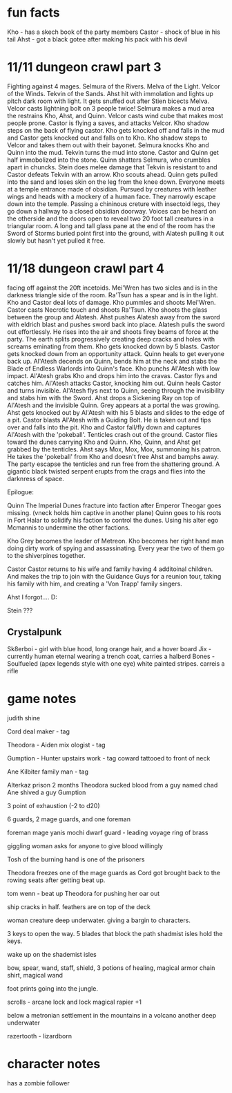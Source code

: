 # fun facts

Kho - has a skech book of the party members
Castor - shock of blue in his tail
Ahst - got a black gotee after making his pack with his devil


# 11/11 dungeon crawl part 3
Fighting against 4 mages. Selmura of the Rivers. Melva of the Light. Velcor of the Winds. Tekvin of the Sands. Ahst hit with immolation and lights up pitch dark room with light. It gets snuffed out after Stien bicects Melva. Velcor casts lightning bolt on 3 people twice! Selmura makes a mud area the restrains Kho, Ahst, and Quinn. Velcor casts wind cube that makes most people prone. Castor is flying a saves, and attacks Velcor. Kho shadow steps on the back of flying castor. Kho gets knocked off and falls in the mud and Castor gets knocked out and falls on to Kho. Kho shadow steps to Velcor and takes them out with their bayonet. Selmura knocks Kho and Quinn into the mud. Tekvin turns the mud into stone. Castor and Quinn get half immobolized into the stone. Quinn shatters Selmura, who crumbles apart in chuncks. Stein does melee damage that Tekvin is resistant to and Castor defeats Tekvin with an arrow. Kho scouts ahead. Quinn gets pulled into the sand and loses skin on the leg from the knee down. Everyone meets at a temple entrance made of obsidian. Pursued by creatures with leather wings and heads with a mockery of a human face. They narrowly escape down into the temple. Passing a chininous creture with insectoid legs, they go down a hallway to a closed obsidian doorway. Voices can be heard on the otherside and the doors open to reveal two 20 foot tall creatures in a triangular room. A long and tall glass pane at the end of the room has the Sword of Storms buried point first into the ground, with Alatesh pulling it out slowly but hasn't yet pulled it free.

# 11/18 dungeon crawl part 4
facing off against the 20ft incetoids. Mei'Wren has two sicles and is in the darkness triangle side of the room. Ra'Tsun has a spear and is in the light. Kho and Castor deal lots of damage. Kho pummles and shoots Mei'Wren. Castor casts Necrotic touch and shoots Ra'Tsun. Kho shoots the glass between the group and Alatesh. Ahst pushes Alatesh away from the sword with eldrich blast and pushes sword back into place. Alatesh pulls the sword out effortlessly. He rises into the air and shoots firey beams of force at the party. The earth splits progressively creating deep cracks and holes with screams eminating from them. Kho gets knocked down by 5 blasts. Castor gets knocked down from an opportunity attack. Quinn heals to get everyone back up. Al'Atesh decends on Quinn, bends him at the neck and stabs the Blade of Endless Warlords into Quinn's face. Kho punchs Al'Atesh with low impact. Al'Atesh grabs Kho and drops him into the cravas. Castor flys and catches him. Al'Atesh attacks Castor, knocking him out. Quinn heals Castor and turns invisible. Al'Atesh flys next to Quinn, seeing through the invisibility and stabs him with the Sword. Ahst drops a Sickening Ray on top of Al'Atesh and the invisible Quinn. Grey appears at a portal the was growing. Ahst gets knocked out by Al'Atesh with his 5 blasts and slides to the edge of a pit. Castor blasts Al'Atesh with a Guiding Bolt. He is taken out and tips over and falls into the pit. Kho and Castor fall/fly down and captures Al'Atesh with the 'pokeball'. Tenticles crash out of the ground. Castor flies toward the dunes carrying Kho and Quinn. Kho, Quinn, and Ahst get grabbed by the tenticles. Ahst says Mox, Mox, Mox, summoning his patron. He takes the 'pokeball' from Kho and doesn't free Ahst and bamphs away. The party escapse the tenticles and run free from the shattering ground. A gigantic black twisted serpent erupts from the crags and flies into the darknress of space.

Epilogue:

Quinn
The Imperial Dunes fracture into faction after Emperor Theogar goes missing. (vneck holds him captive in another plane) Quinn goes to his roots in Fort Halar to solidify his faction to control the dunes. Using his alter ego Mcmannis to undermine the other factions.

Kho
Grey becomes the leader of Metreon. Kho becomes her right hand man doing dirty work of spying and assassinating. Every year the two of them go to the shiverpines together.

Castor
Castor returns to his wife and family having 4 additoinal children. And makes the trip to join with the Guidance Guys for a reunion tour, taking his family with him, and creating a 'Von Trapp' family singers.

Ahst
I forgot.... D:

Stein
???

## Crystalpunk
Sk8erboi - girl with blue hood, long orange hair, and a hover board
Jix - currently human eternal wearing a trench coat, carries a halberd
Bones - Soulfueled (apex legends style with one eye) white painted stripes. carreis a rifle


# game notes
judith shine

Cord
    deal maker - tag

Theodora - Aiden
    mix ologist - tag

Gumption - Hunter
    upstairs work - tag
    coward tattooed to front of neck

Ane Kilbiter
    family man - tag

Alterkaz prison 2 months
Theodora sucked blood from a guy named chad
Ane shived a guy
Gumption 

3 point of exhaustion (-2 to d20)

6 guards, 2 mage guards, and one foreman

foreman mage yanis mochi dwarf guard - leading voyage
    ring of brass

giggling woman asks for anyone to give blood willingly

Tosh of the burning hand is one of the prisoners

Theodora freezes one of the mage guards as Cord got brought back to the rowing seats after getting beat up.

tom wenn - beat up Theodora for pushing her oar out

ship cracks in half. feathers are on top of the deck

woman creature deep underwater. giving a bargin to characters.

3 keys to open the way. 5 blades that block the path
    shadmist isles hold the keys.

wake up on the shademist isles

bow, spear, wand, staff, shield, 3 potions of healing, magical armor chain shirt, magical wand

foot prints going into the jungle. 

scrolls - arcane lock and lock
magical rapier +1

below a metronian settlement
in the mountains in a volcano
another deep underwater

razertooth - lizardborn 

# character notes
has a zombie follower